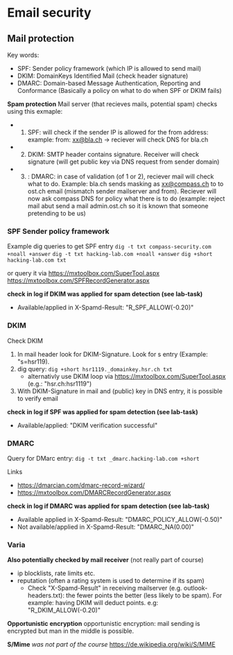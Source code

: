 # Email security


## Mail protection

Key words: 
- SPF: Sender policy framework (which IP is allowed to send mail)
- DKIM: DomainKeys Identified Mail (check header signature)
- DMARC: Domain-based Message Authentication, Reporting and Conformance   (Basically a policy on what to do when SPF or DKIM fails)

**Spam protection**
Mail server (that recieves mails, potential spam) checks using this exmaple: 
- 1. SPF: will check if the sender IP is allowed for the from address: example: from: xx@bla.ch -> reciever will check DNS for bla.ch 
- 2. DKIM: SMTP header contains signature. Receiver will check signature (will get public key via DNS request from sender domain)
- 3. : DMARC: in case of validation (of 1 or 2), reciever mail will check what to do. Example: 
bla.ch sends masking as xx@compass.ch to to ost.ch email (mismatch sender mailserver and from). Reciever will now ask compass DNS for policy what there is to do (example: reject mail abut send a mail admin.ost.ch so it is known that someone pretending to be us)

### SPF Sender policy framework

Example dig queries to get SPF entry
`dig -t txt compass-security.com +noall +answer`
`dig -t txt hacking-lab.com +noall +answer`
`dig +short hacking-lab.com txt`

or query it via https://mxtoolbox.com/SuperTool.aspx
https://mxtoolbox.com/SPFRecordGenerator.aspx


**check in log if DKIM was applied for spam detection (see lab-task)**
- Available/applied in X-Spamd-Result: "R_SPF_ALLOW(-0.20)"

### DKIM
Check DKIM
1. In mail header look for DKIM-Signature. Look for s entry (Example: "s=hsr119). 
2. dig query: `dig +short hsr1119._domainkey.hsr.ch txt`
    - alternativly use DKIM loop via https://mxtoolbox.com/SuperTool.aspx (e.g.: "hsr.ch:hsr1119")
3. With DKIM-Signature in mail and (public) key in DNS entry, it is possible to verify email 

**check in log if SPF was applied for spam detection (see lab-task)**
- Available/applied: "DKIM verification successful"

### DMARC
Query for DMarc entry: `dig -t txt _dmarc.hacking-lab.com +short`

Links
- https://dmarcian.com/dmarc-record-wizard/
- https://mxtoolbox.com/DMARCRecordGenerator.aspx


**check in log if DMARC was applied for spam detection  (see lab-task)**
- Available applied in X-Spamd-Result: "DMARC_POLICY_ALLOW(-0.50)"
- Not available/applied in X-Spamd-Result: "DMARC_NA(0.00)"

### Varia

**Also potentially checked by mail receiver**  (not really part of course)
- ip blocklists, rate limits etc.
- reputation (often a rating system is used to determine if its spam)
    - Check "X-Spamd-Result" in receiving mailserver (e.g. outlook-headers.txt): the fewer points the better (less likely to be spam). For example: having DKIM will deduct points. e.g:  "R_DKIM_ALLOW(-0.20)"

**Opportunistic encryption**
opportunistic encryption:  mail sending is encrypted but man in the middle is possible.

**S/Mime**
*was not part of the course*
https://de.wikipedia.org/wiki/S/MIME


